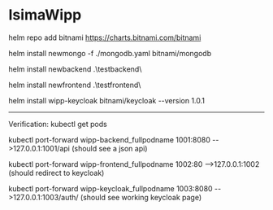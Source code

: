 # IsimaWipp
helm repo add bitnami https://charts.bitnami.com/bitnami


helm install newmongo -f ./mongodb.yaml bitnami/mongodb

helm install newbackend .\testbackend\

helm install newfrontend .\testfrontend\

helm install wipp-keycloak bitnami/keycloak --version 1.0.1

-------

Verification:
kubectl get pods

kubectl port-forward wipp-backend_fullpodname 1001:8080
-->127.0.0.1:1001/api
(should see a json api)

kubectl port-forward wipp-frontend_fullpodname 1002:80
-->127.0.0.1:1002
(should redirect to keycloak)

kubectl port-forward wipp-keycloak_fullpodname 1003:8080
-->127.0.0.1:1003/auth/
(should see working keycloak page)
